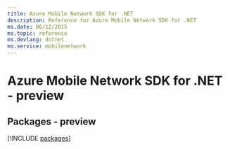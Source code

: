 ```yaml
---
title: Azure Mobile Network SDK for .NET
description: Reference for Azure Mobile Network SDK for .NET
ms.date: 06/12/2025
ms.topic: reference
ms.devlang: dotnet
ms.service: mobilenetwork
---
```

# Azure Mobile Network SDK for .NET - preview
## Packages - preview
[!INCLUDE [packages](mobile-network-index.md)]